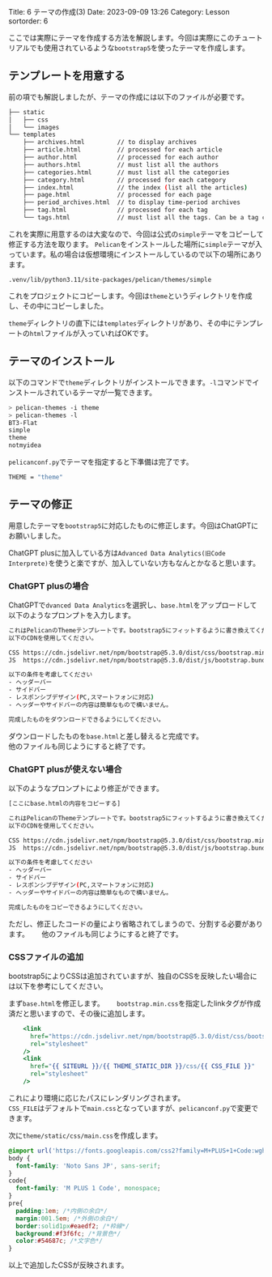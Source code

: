 Title: 6 テーマの作成(3)
Date: 2023-09-09 13:26
Category: Lesson
sortorder: 6

ここでは実際にテーマを作成する方法を解説します。今回は実際にこのチュートリアルでも使用されているような`bootstrap5`を使ったテーマを作成します。

## テンプレートを用意する

前の項でも解説しましたが、テーマの作成には以下のファイルが必要です。

```bash
├── static
│   ├── css
│   └── images
└── templates
    ├── archives.html         // to display archives
    ├── article.html          // processed for each article
    ├── author.html           // processed for each author
    ├── authors.html          // must list all the authors
    ├── categories.html       // must list all the categories
    ├── category.html         // processed for each category
    ├── index.html            // the index (list all the articles)
    ├── page.html             // processed for each page
    ├── period_archives.html  // to display time-period archives
    ├── tag.html              // processed for each tag
    └── tags.html             // must list all the tags. Can be a tag cloud.

```

これを実際に用意するのは大変なので、今回は公式の`simple`テーマをコピーして修正する方法を取ります。
`Pelican`をインストールした場所に`simple`テーマが入っています。私の場合は仮想環境にインストールしているので以下の場所にあります。

`.venv/lib/python3.11/site-packages/pelican/themes/simple`

これをプロジェクトにコピーします。今回は`theme`というディレクトリを作成し、その中にコピーしました。

`theme`ディレクトリの直下には`templates`ディレクトリがあり、その中にテンプレートの`html`ファイルが入っていればOKです。

## テーマのインストール

以下のコマンドで`theme`ディレクトリがインストールできます。`-l`コマンドでインストールされているテーマが一覧できます。

```bash
> pelican-themes -i theme
> pelican-themes -l
BT3-Flat
simple
theme
notmyidea
```

`pelicanconf.py`でテーマを指定すると下準備は完了です。

```bash
THEME = "theme"
```

## テーマの修正

用意したテーマを`bootstrap5`に対応したものに修正します。今回はChatGPTにお願いしました。

ChatGPT plusに加入している方は`Advanced Data Analytics(旧Code Interprete)`を使うと楽ですが、加入していない方もなんとかなると思います。

### ChatGPT plusの場合

ChatGPTで`dvanced Data Analytics`を選択し、`base.html`をアップロードして以下のようなプロンプトを入力します。

```bash
これはPelicanのThemeテンプレートです。bootstrap5にフィットするように書き換えてください。
以下のCDNを使用してください。

CSS	https://cdn.jsdelivr.net/npm/bootstrap@5.3.0/dist/css/bootstrap.min.css
JS	https://cdn.jsdelivr.net/npm/bootstrap@5.3.0/dist/js/bootstrap.bundle.min.js

以下の条件を考慮してください
- ヘッダーバー
- サイドバー
- レスポンシブデザイン(PC,スマートフォンに対応)
- ヘッダーやサイドバーの内容は簡単なもので構いません。

完成したものをダウンロードできるようにしてください。
```

ダウンロードしたものを`base.html`と差し替えると完成です。  
他のファイルも同じようにすると終了です。

### ChatGPT plusが使えない場合

以下のようなプロンプトにより修正ができます。

```bash
[ここにbase.htmlの内容をコピーする]

これはPelicanのThemeテンプレートです。bootstrap5にフィットするように書き換えてください。
以下のCDNを使用してください。

CSS	https://cdn.jsdelivr.net/npm/bootstrap@5.3.0/dist/css/bootstrap.min.css
JS	https://cdn.jsdelivr.net/npm/bootstrap@5.3.0/dist/js/bootstrap.bundle.min.js

以下の条件を考慮してください
- ヘッダーバー
- サイドバー
- レスポンシブデザイン(PC,スマートフォンに対応)
- ヘッダーやサイドバーの内容は簡単なもので構いません。

完成したものをコピーできるようにしてください。
```

ただし、修正したコードの量により省略されてしまうので、分割する必要があります。　　
他のファイルも同じようにすると終了です。

### CSSファイルの追加

bootstrap5によりCSSは追加されていますが、独自のCSSを反映したい場合には以下を参考にしてください。

まず`base.html`を修正します。　　
`bootstrap.min.css`を指定したlinkタグが作成済だと思いますので、その後に追加します。

```base.html
    <link
      href="https://cdn.jsdelivr.net/npm/bootstrap@5.3.0/dist/css/bootstrap.min.css"
      rel="stylesheet"
    />
    <link
      href="{{ SITEURL }}/{{ THEME_STATIC_DIR }}/css/{{ CSS_FILE }}"
      rel="stylesheet"
    />
```

これにより環境に応じたパスにレンダリングされます。  
`CSS_FILE`はデフォルトで`main.css`となっていますが、`pelicanconf.py`で変更できます。

次に`theme/static/css/main.css`を作成します。

```main.css
@import url('https://fonts.googleapis.com/css2?family=M+PLUS+1+Code:wght@300&family=Noto+Sans+JP:wght@300&display=swap');
body {
  font-family: 'Noto Sans JP', sans-serif;
}
code{
  font-family: 'M PLUS 1 Code', monospace;
}
pre{
  padding:1em; /*内側の余白*/
  margin:001.5em; /*外側の余白*/
  border:solid1px#eaedf2; /*枠線*/
  background:#f3f6fc; /*背景色*/
  color:#54687c; /*文字色*/
}
```

以上で追加したCSSが反映されます。
